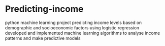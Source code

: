 # Predicting-income
python machine learning project
predicting income levels based on demographic and socioeconomic factors using logistic regression
developed and implemented machine learning algorithms to analyse income patterns and make predictive models
